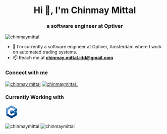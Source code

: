 <h1 align="center">Hi 👋, I'm Chinmay Mittal</h1>
<h3 align="center">a software engineer at Optiver</h3>

<p align="left"> <img src="https://komarev.com/ghpvc/?username=chinmaymittal&label=Profile%20views&color=0e75b6&style=flat" alt="chinmaymittal" /> </p>

- 🌱 I’m currently a software engineer at Optiver, Amsterdam where I work on automated trading systems.
- 📫 Reach me at **chinmay.mittal.iitd@gmail.com**


<h3 align="left">Connect with me</h3>
<p align="left">
<a href="https://linkedin.com/in/chinmay mittal" target="blank"><img align="center" src="https://raw.githubusercontent.com/rahuldkjain/github-profile-readme-generator/master/src/images/icons/Social/linked-in-alt.svg" alt="chinmay mittal" height="30" width="40" /></a>
<a href="https://instagram.com/chinmaymittal_" target="blank"><img align="center" src="https://raw.githubusercontent.com/rahuldkjain/github-profile-readme-generator/master/src/images/icons/Social/instagram.svg" alt="chinmaymittal_" height="30" width="40" /></a>
</p>

<h3 align="left">Currently Working with</h3>
<p align="left"> 
    <a href="https://www.w3schools.com/cpp/" target="_blank" rel="noreferrer"> <img src="https://raw.githubusercontent.com/devicons/devicon/master/icons/cplusplus/cplusplus-original.svg" alt="cplusplus" width="40" height="40"/> </a>   
</p>

<p float="float" align="left">
    <img src="https://github-readme-stats.vercel.app/api?username=chinmaymittal&show_icons=true&locale=en" alt="chinmaymittal" width="320"  height="320"/>
    <img src="https://github-readme-stats.vercel.app/api/top-langs?username=chinmaymittal&show_icons=true&locale=en&layout=compact" alt="chinmaymittal" width="240"  height="320"/>
</p>
